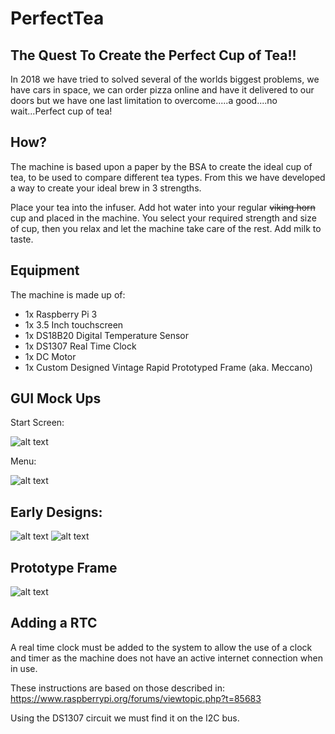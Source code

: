 # PerfectTea

## The Quest To Create the Perfect Cup of Tea!!

In 2018 we have tried to solved several of the worlds biggest problems, we have cars in space, we can order pizza online and have it delivered to our doors but we have one last limitation to overcome.....a good....no wait...Perfect cup of tea!

## How?

The machine is based upon a paper by the BSA to create the ideal cup of tea, to be used to compare different tea types. From this we have developed a way to create your ideal brew in 3 strengths. 

Place your tea into the infuser. Add hot water into your regular ~~viking horn~~ cup and placed in the machine. You select your required strength and size of cup, then you relax and let the machine take care of the rest. Add milk to taste. 

## Equipment

The machine is made up of:

- 1x Raspberry Pi 3
- 1x 3.5 Inch touchscreen 
- 1x DS18B20 Digital Temperature Sensor
- 1x DS1307 Real Time Clock
- 1x DC Motor
- 1x Custom Designed Vintage Rapid Prototyped Frame (aka. Meccano)

## GUI Mock Ups

Start Screen:

![alt text](https://i.imgur.com/BcuMKYR.png)

Menu:

![alt text](https://i.imgur.com/vwhD9Zn.png)


## Early Designs:

![alt text](https://i.imgur.com/EE7dLig.jpg)
![alt text](https://i.imgur.com/CwR4onM.jpg)


## Prototype Frame

![alt text](https://i.imgur.com/UWVkcXK.jpg)

## Adding a RTC
A real time clock must be added to the system to allow the use of a clock and timer as the machine does not have an active internet connection when in use. 

These instructions are based on those described in: https://www.raspberrypi.org/forums/viewtopic.php?t=85683

Using the DS1307 circuit we must find it on the I2C bus.


